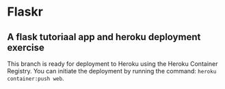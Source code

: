 # Flaskr
## A flask tutoriaal app and heroku deployment exercise
This branch is ready for deployment to Heroku using the Heroku Container Registry. You can initiate the deployment by running the command: `heroku container:push web`.
